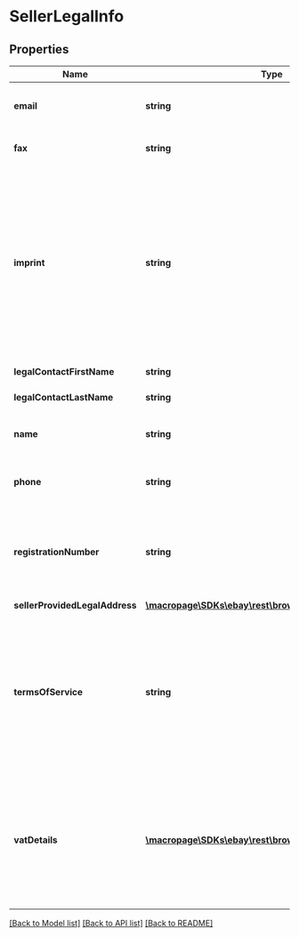 # SellerLegalInfo

## Properties
Name | Type | Description | Notes
------------ | ------------- | ------------- | -------------
**email** | **string** | The seller&#39;s business email address. | [optional] 
**fax** | **string** | The seller&#39; business fax number. | [optional] 
**imprint** | **string** | This is a free-form string created by the seller. This is information often found on business cards, such as address. This is information used by some countries. | [optional] 
**legalContactFirstName** | **string** | The seller&#39;s first name. | [optional] 
**legalContactLastName** | **string** | The seller&#39;s last name. | [optional] 
**name** | **string** | The name of the seller&#39;s business. | [optional] 
**phone** | **string** | The seller&#39;s business phone number. | [optional] 
**registrationNumber** | **string** | The seller&#39;s registration number. This is information used by some countries. | [optional] 
**sellerProvidedLegalAddress** | [**\macropage\SDKs\ebay\rest\browse\Model\LegalAddress**](LegalAddress.md) |  | [optional] 
**termsOfService** | **string** | This is a free-form string created by the seller. This is the seller&#39;s terms or condition, which is in addition to the seller&#39;s return policies. | [optional] 
**vatDetails** | [**\macropage\SDKs\ebay\rest\browse\Model\VatDetail[]**](VatDetail.md) | An array of the seller&#39;s VAT (value added tax) IDs and the issuing country. VAT is a tax added by some European countries. | [optional] 

[[Back to Model list]](../README.md#documentation-for-models) [[Back to API list]](../README.md#documentation-for-api-endpoints) [[Back to README]](../README.md)


